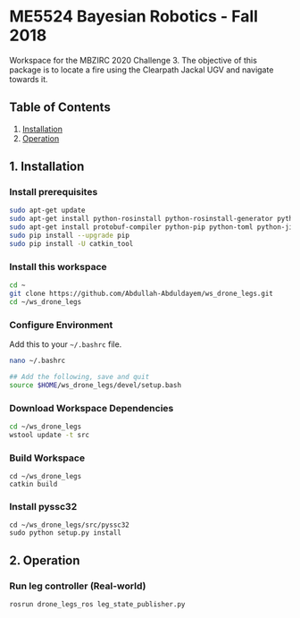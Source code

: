 # ME5524 Bayesian Robotics - Fall 2018

Workspace for the MBZIRC 2020 Challenge 3. The objective of this package is to locate a fire using the Clearpath Jackal UGV and navigate towards it.

## Table of Contents
1. [Installation](#1-installation)
2. [Operation](#2-operation)

## 1. Installation
### Install prerequisites
```bash
sudo apt-get update
sudo apt-get install python-rosinstall python-rosinstall-generator python-wstool build-essential
sudo apt-get install protobuf-compiler python-pip python-toml python-jinja2 python-catkin-tools
sudo pip install --upgrade pip
sudo pip install -U catkin_tool
```

### Install this workspace
```bash
cd ~
git clone https://github.com/Abdullah-Abduldayem/ws_drone_legs.git
cd ~/ws_drone_legs
```

### Configure Environment

Add this to your `~/.bashrc` file.

```bash
nano ~/.bashrc

## Add the following, save and quit
source $HOME/ws_drone_legs/devel/setup.bash
```

### Download Workspace Dependencies
```bash
cd ~/ws_drone_legs
wstool update -t src
```

### Build Workspace
```
cd ~/ws_drone_legs
catkin build
```

### Install pyssc32
```
cd ~/ws_drone_legs/src/pyssc32
sudo python setup.py install
```


## 2. Operation

### Run leg controller (Real-world)
```
rosrun drone_legs_ros leg_state_publisher.py
```
